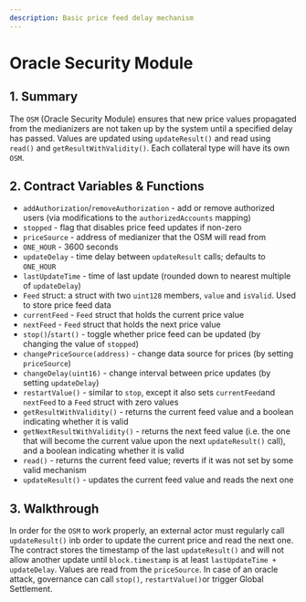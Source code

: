 ```yaml
---
description: Basic price feed delay mechanism
---
```


# Oracle Security Module

## 1. Summary

The `OSM` \(Oracle Security Module\) ensures that new price values propagated from the medianizers are not taken up by the system until a specified delay has passed. Values are updated using `updateResult()` and read using `read()` and `getResultWithValidity()`. Each collateral type will have its own `OSM`.

## 2. Contract Variables & Functions <a id="2-contract-details"></a>

* `addAuthorization`/`removeAuthorization` - add or remove authorized users \(via modifications to the `authorizedAccounts` mapping\)
* `stopped` - flag that disables price feed updates if non-zero
* `priceSource` - address of medianizer that the OSM will read from
* `ONE_HOUR` - 3600 seconds
* `updateDelay` - time delay between `updateResult` calls; defaults to `ONE_HOUR`
* `lastUpdateTime` - time of last update \(rounded down to nearest multiple of `updateDelay`\)
* `Feed` struct: a struct with two `uint128` members, `value` and `isValid`. Used to store price feed data
* `currentFeed` - `Feed` struct that holds the current price value
* `nextFeed` - `Feed` struct that holds the next price value
* `stop()`/`start()` - toggle whether price feed can be updated \(by changing the value of `stopped`\)
* `changePriceSource(address)` - change data source for prices \(by setting `priceSource`\)
* `changeDelay(uint16)` - change interval between price updates \(by setting `updateDelay`\)
* `restartValue()` - similar to `stop`, except it also sets `currentFeed`and `nextFeed` to a `Feed` struct with zero values
* `getResultWithValidity()` - returns the current feed value and a boolean indicating whether it is valid
* `getNextResultWithValidity()` - returns the next feed value \(i.e. the one that will become the current value upon the next `updateResult()` call\), and a boolean indicating whether it is valid
* `read()` - returns the current feed value; reverts if it was not set by some valid mechanism
* `updateResult()` - updates the current feed value and reads the next one

## 3. Walkthrough <a id="3-key-mechanisms-and-concepts"></a>

In order for the `OSM` to work properly, an external actor must regularly call `updateResult()` inb order to update the current price and read the next one. The contract stores the timestamp of the last `updateResult()` and will not allow another update until `block.timestamp` is at least `lastUpdateTime + updateDelay`. Values are read from the `priceSource`. In case of an oracle attack, governance can call `stop()`, `restartValue()`or trigger Global Settlement.

